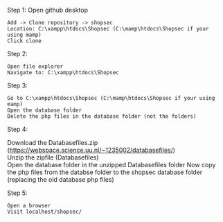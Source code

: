 Step 1:
	Open github desktop

	Add -> Clone repository -> shopsec
	Location: C:\xampp\htdocs\Shopsec (C:\mamp\htdocs\Shopsec if your using mamp)
	Click clone

Step 2:

	Open file explorer
	Navigate to: C:\xampp\htdocs\Shopsec

Step 3:

	Go to C:\xampp\htdocs\Shopsec (C:\mamp\htdocs\Shopsec if your using mamp)
	Open the database folder
	Delete the php files in the database folder (not the folders)

Step 4:

  Download the Databasefiles.zip (https://webspace.science.uu.nl/~1235002/databasefiles/)<br />
	Unzip the zipfile (Databasefiles)<br />
	Open the database folder in the unzipped Databasefiles folder
	Now copy the php files from the databse folder to the shopsec database folder (replacing the old database php files)

Step 5:

	Open a browser
	Visit localhost/shopsec/
